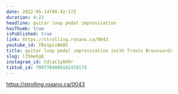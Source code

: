 ```yaml
---
date: 2022-05-14T08:42:17Z
duration: 4:22
headline: guitar loop pedal improvisation
hasThumb: true
isPublished: true
link: https://strolling.rosano.ca/0043
youtube_id: YBa1piiWkBU
title: guitar loop pedal improvisation (with Travis Broussard)
slug: l35me6g8
instagram_id: CdjaC1yOH9r
tiktok_id: 7097704896182439174
---
```

https://strolling.rosano.ca/0043
